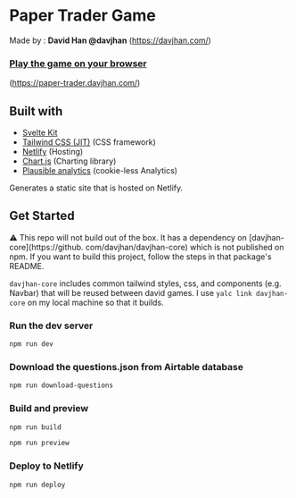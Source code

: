 # Paper Trader Game

Made by : **David Han @davjhan** (https://davjhan.com/)

### [Play the game on your browser](https://paper-trader.davjhan.com/)
(https://paper-trader.davjhan.com/)
## Built with
- [Svelte Kit](https://kit.svelte.dev/)
- [Tailwind CSS (JIT)](https://tailwindcss.com/) (CSS framework)
- [Netlify](https://www.netlify.com/) (Hosting)
- [Chart.js](https://www.chartjs.org/docs/latest/) (Charting library)
- [Plausible analytics](https://plausible.io/) (cookie-less Analytics)

Generates a static site that is hosted on Netlify.

## Get Started

⚠️ This repo will not build out of the box. It has a dependency on [davjhan-core](https://github.
com/davjhan/davjhan-core)
which is not published on npm. If you want to build this project, follow the steps in that package's README.

`davjhan-core` includes common tailwind styles, css, and components (e.g. Navbar) that will be reused between david
games. I use `yalc link davjhan-core` on my local machine so that it builds.

### Run the dev server
```bash
npm run dev
```

### Download the questions.json from Airtable database
```bash
npm run download-questions
```

### Build and preview
```bash
npm run build
```
```bash
npm run preview
```
### Deploy to Netlify
```bash
npm run deploy
```